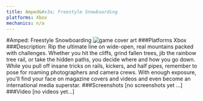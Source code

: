 ```yaml
---
title: Amped&#x3a; Freestyle Snowboarding
platforms: Xbox
mechanics: n/a
---
```

#Amped: Freestyle Snowboarding
![game cover art](//images.igdb.com/igdb/image/upload/t_cover_big/ug7f0tbofaiqcjwt1dll.jpg "Logo Title Text 1")
###Platforms
Xbox
###Description:
Rip the ultimate line on wide-open, real mountains packed with challenges. Whether you hit the cliffs, grind fallen trees, jib the rainbow tree rail, or take the hidden paths, you decide where and how you go down. While you pull off insane tricks on rails, kickers, and half pipes, remember to pose for roaming photographers and camera crews. With enough exposure, you'll find your face on magazine covers and videos and even become an international media superstar.
###Screenshots
[no screenshots yet ...]
###Video
[no videos yet...]
